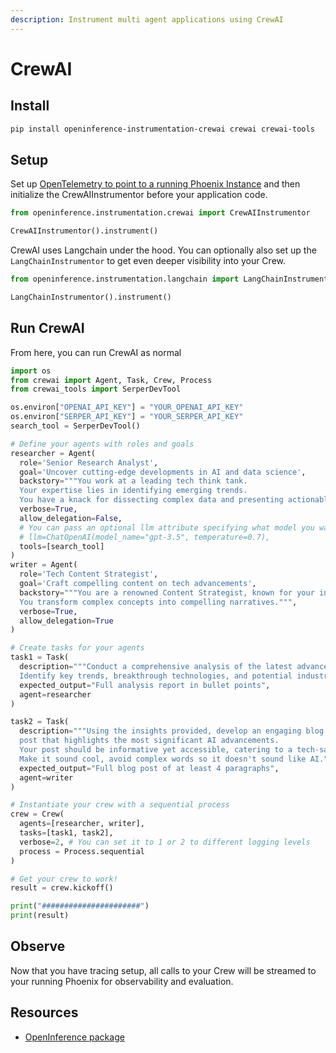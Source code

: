 ```yaml
---
description: Instrument multi agent applications using CrewAI
---
```


# CrewAI

## Install

```bash
pip install openinference-instrumentation-crewai crewai crewai-tools
```

## Setup

Set up [OpenTelemetry to point to a running Phoenix Instance](https://docs.arize.com/phoenix/quickstart) and then initialize the CrewAIInstrumentor before your application code.

```python
from openinference.instrumentation.crewai import CrewAIInstrumentor

CrewAIInstrumentor().instrument()
```

CrewAI uses Langchain under the hood. You can optionally also set up the `LangChainInstrumentor` to get even deeper visibility into your Crew.

```python
from openinference.instrumentation.langchain import LangChainInstrumentor

LangChainInstrumentor().instrument()
```

## Run CrewAI

From here, you can run CrewAI as normal

```python
import os
from crewai import Agent, Task, Crew, Process
from crewai_tools import SerperDevTool

os.environ["OPENAI_API_KEY"] = "YOUR_OPENAI_API_KEY"
os.environ["SERPER_API_KEY"] = "YOUR_SERPER_API_KEY" 
search_tool = SerperDevTool()

# Define your agents with roles and goals
researcher = Agent(
  role='Senior Research Analyst',
  goal='Uncover cutting-edge developments in AI and data science',
  backstory="""You work at a leading tech think tank.
  Your expertise lies in identifying emerging trends.
  You have a knack for dissecting complex data and presenting actionable insights.""",
  verbose=True,
  allow_delegation=False,
  # You can pass an optional llm attribute specifying what model you wanna use.
  # llm=ChatOpenAI(model_name="gpt-3.5", temperature=0.7),
  tools=[search_tool]
)
writer = Agent(
  role='Tech Content Strategist',
  goal='Craft compelling content on tech advancements',
  backstory="""You are a renowned Content Strategist, known for your insightful and engaging articles.
  You transform complex concepts into compelling narratives.""",
  verbose=True,
  allow_delegation=True
)

# Create tasks for your agents
task1 = Task(
  description="""Conduct a comprehensive analysis of the latest advancements in AI in 2024.
  Identify key trends, breakthrough technologies, and potential industry impacts.""",
  expected_output="Full analysis report in bullet points",
  agent=researcher
)

task2 = Task(
  description="""Using the insights provided, develop an engaging blog
  post that highlights the most significant AI advancements.
  Your post should be informative yet accessible, catering to a tech-savvy audience.
  Make it sound cool, avoid complex words so it doesn't sound like AI.""",
  expected_output="Full blog post of at least 4 paragraphs",
  agent=writer
)

# Instantiate your crew with a sequential process
crew = Crew(
  agents=[researcher, writer],
  tasks=[task1, task2],
  verbose=2, # You can set it to 1 or 2 to different logging levels
  process = Process.sequential
)

# Get your crew to work!
result = crew.kickoff()

print("######################")
print(result)

```

## Observe

Now that you have tracing setup, all calls to your Crew will be streamed to your running Phoenix for observability and evaluation.

## Resources

* [OpenInference package](https://github.com/Arize-ai/openinference/blob/main/python/instrumentation/openinference-instrumentation-crewai)
